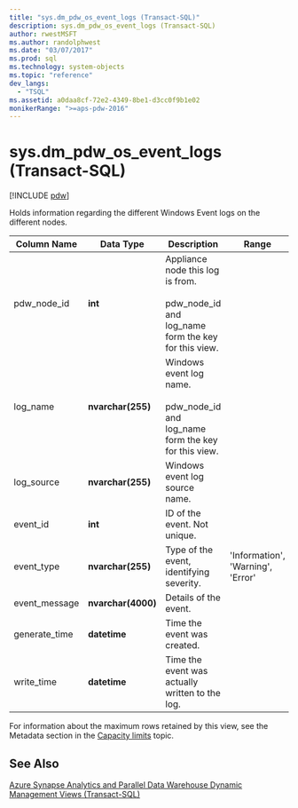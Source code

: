 ```yaml
---
title: "sys.dm_pdw_os_event_logs (Transact-SQL)"
description: sys.dm_pdw_os_event_logs (Transact-SQL)
author: rwestMSFT
ms.author: randolphwest
ms.date: "03/07/2017"
ms.prod: sql
ms.technology: system-objects
ms.topic: "reference"
dev_langs:
  - "TSQL"
ms.assetid: a0daa8cf-72e2-4349-8be1-d3cc0f9b1e02
monikerRange: ">=aps-pdw-2016"
---
```

# sys.dm_pdw_os_event_logs (Transact-SQL)
[!INCLUDE [pdw](../../includes/applies-to-version/pdw.md)]

  Holds information regarding the different Windows Event logs on the different nodes.  
  
|Column Name|Data Type|Description|Range|  
|-----------------|---------------|-----------------|-----------|  
|pdw_node_id|**int**|Appliance node this log is from.<br /><br /> pdw_node_id and log_name form the key for this view.||  
|log_name|**nvarchar(255)**|Windows event log name.<br /><br /> pdw_node_id and log_name form the key for this view.||  
|log_source|**nvarchar(255)**|Windows event log source name.||  
|event_id|**int**|ID of the event. Not unique.||  
|event_type|**nvarchar(255)**|Type of the event, identifying severity.|'Information', 'Warning', 'Error'|  
|event_message|**nvarchar(4000)**|Details of the event.||  
|generate_time|**datetime**|Time the event was created.||  
|write_time|**datetime**|Time the event was actually written to the log.||  
  
 For information about the maximum rows retained by this view, see the Metadata section in the [Capacity limits](/azure/sql-data-warehouse/sql-data-warehouse-service-capacity-limits#metadata) topic. 
  
## See Also  
 [Azure Synapse Analytics and Parallel Data Warehouse Dynamic Management Views &#40;Transact-SQL&#41;](../../relational-databases/system-dynamic-management-views/sql-and-parallel-data-warehouse-dynamic-management-views.md)  
  
  
